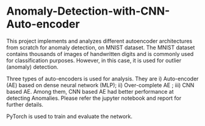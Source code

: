 # Anomaly-Detection-with-CNN-Auto-encoder
This project implements and analyzes different autoencoder architectures from scratch for anomaly detection, on MNIST dataset. The MNIST dataset contains thousands of images of handwritten digits and is commonly used for classification purposes. However, in this case, it is used for outlier (anomaly) detection. 

Three types of auto-encoders is used for analysis. They are i) Auto-encoder (AE) based on dense neural network (MLP); ii) Over-complete AE ; iii) CNN based AE. Among them, CNN based AE had better performance at detecting Anomalies. Please refer the jupyter notebook and report for further details.

PyTorch is used to train and evaluate the network.
